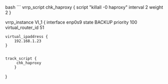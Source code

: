 
bash ```
vrrp_script chk_haproxy {
    script "killall -0 haproxy"
    interval 2
    weight 2
}


vrrp_instance VI_1 {
    interface enp0s9
    state BACKUP
    priority 100
    virtual_router_id 51



    virtual_ipaddress {
        192.168.1.23
    }

 
    track_script {
         chk_haproxy
        }
}
```

